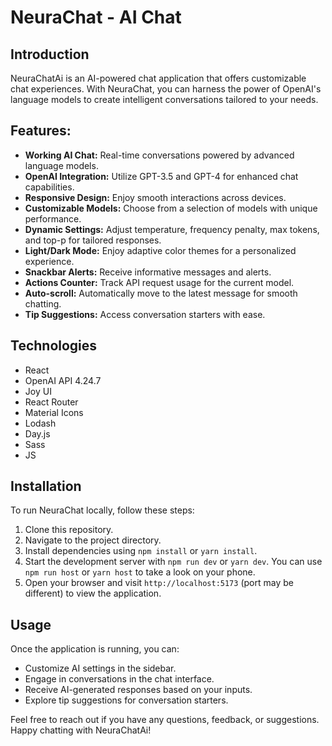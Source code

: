 # NeuraChat - AI Chat

## Introduction

NeuraChatAi is an AI-powered chat application that offers customizable chat experiences. With NeuraChat, you can harness the power of OpenAI's language models to create intelligent conversations tailored to your needs.

## Features:
- **Working AI Chat:** Real-time conversations powered by advanced language models.
- **OpenAI Integration:** Utilize GPT-3.5 and GPT-4 for enhanced chat capabilities.
- **Responsive Design:** Enjoy smooth interactions across devices.
- **Customizable Models:** Choose from a selection of models with unique performance.
- **Dynamic Settings:** Adjust temperature, frequency penalty, max tokens, and top-p for tailored responses.
- **Light/Dark Mode:** Enjoy adaptive color themes for a personalized experience.
- **Snackbar Alerts:** Receive informative messages and alerts.
- **Actions Counter:** Track API request usage for the current model.
- **Auto-scroll:** Automatically move to the latest message for smooth chatting.
- **Tip Suggestions:** Access conversation starters with ease.

## Technologies

* React
* OpenAI API 4.24.7
* Joy UI
* React Router
* Material Icons
* Lodash
* Day.js
* Sass
* JS

## Installation

To run NeuraChat locally, follow these steps:

1. Clone this repository.
2. Navigate to the project directory.
3. Install dependencies using `npm install` or `yarn install`.
4. Start the development server with `npm run dev` or `yarn dev`. You can use `npm run host` or `yarn host` to take a look on your phone.
5. Open your browser and visit `http://localhost:5173` (port may be different) to view the application.

## Usage

Once the application is running, you can:

- Customize AI settings in the sidebar.
- Engage in conversations in the chat interface.
- Receive AI-generated responses based on your inputs.
- Explore tip suggestions for conversation starters.


Feel free to reach out if you have any questions, feedback, or suggestions. Happy chatting with NeuraChatAi!